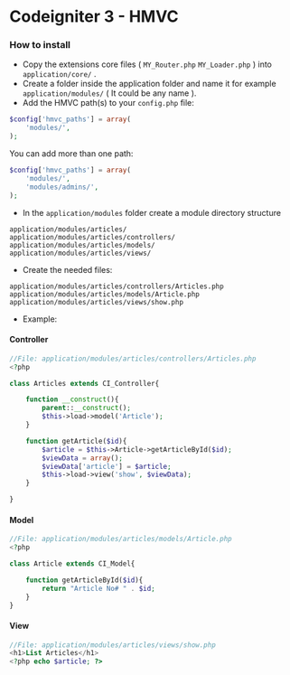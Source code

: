 # Codeigniter 3 - HMVC #

### How to install ###

* Copy the extensions core files ( ```MY_Router.php``` ```MY_Loader.php``` ) into ```application/core/``` .
* Create a folder inside the application folder and name it for example ```application/modules/``` ( It could be any name ).
* Add the HMVC path(s) to your ```config.php``` file:

```php
$config['hmvc_paths'] = array(
    'modules/',
);
```
You can add more than one path:

```php
$config['hmvc_paths'] = array(
    'modules/',
    'modules/admins/',
);
```
* In the ```application/modules``` folder create a module directory structure
```
application/modules/articles/
application/modules/articles/controllers/
application/modules/articles/models/
application/modules/articles/views/
```
* Create the needed files:

```
application/modules/articles/controllers/Articles.php
application/modules/articles/models/Article.php
application/modules/articles/views/show.php
```
* Example:

#### Controller ####
```php
//File: application/modules/articles/controllers/Articles.php
<?php

class Articles extends CI_Controller{

	function __construct(){
		parent::__construct();
		$this->load->model('Article');
	}

	function getArticle($id){
		$article = $this->Article->getArticleById($id);
		$viewData = array();
		$viewData['article'] = $article;
		$this->load->view('show', $viewData);
	}

}
```
#### Model ####
```php
//File: application/modules/articles/models/Article.php
<?php

class Article extends CI_Model{

	function getArticleById($id){
		return "Article No# " . $id;
	}
}
```
#### View ####
```php
//File: application/modules/articles/views/show.php
<h1>List Articles</h1>
<?php echo $article; ?>

